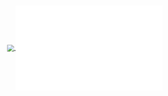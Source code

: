 <a href="https://github.com/talbx">
  <img height=200 align="center" src="https://github-readme-stats.vercel.app/api?username=talbx&custom_title=talbx%20GitHub%20Stats&hide=stars&hide_title=true&show=discussions_started,prs_merged,prs_merged_percentage&show_icons=true" />
</a>
<a href="https://github.com/talbx">
  <img height=200 align="center" src="https://raw.githubusercontent.com/talbx/github-stats/master/generated/languages.svg#gh-light-mode-only"/>
</a>
<!--<a href="https://github.com/talbx">
  <img height=200 align="center" src="https://myreadme.vercel.app/api/embed/talbx?panels=toprepositories,commitgraph" />
</a>-->


